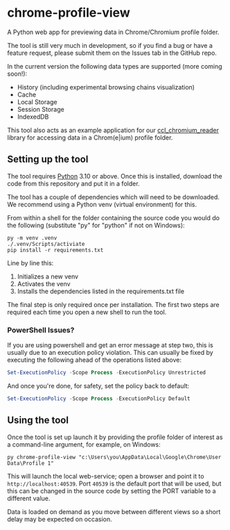 # chrome-profile-view

A Python web app for previewing data in Chrome/Chromium profile folder.

The tool is still very much in development, so if you find a bug or have a 
feature request, please submit them on the Issues tab in the GitHub repo. 

In the current version the following data types are supported (more coming 
soon!):

* History (including experimental browsing chains visualization)
* Cache
* Local Storage
* Session Storage
* IndexedDB

This tool also acts as an example application for our 
[ccl_chromium_reader](https://github.com/cclgroupltd/ccl_chromium_reader)
library for accessing data in a Chrom(e|ium) profile folder.

## Setting up the tool
The tool requires [Python](https://python.org) 3.10 or above. Once this is 
installed, download the code from this repository and put it in a folder.

The tool has a couple of dependencies which will need to be downloaded. We
recommend using a Python venv (virtual environment) for this.

From within a shell for the folder containing the source code you would do 
the following (substitute "py" for "python" if not on Windows):

```commandline
py -m venv .venv
./.venv/Scripts/activiate
pip install -r requirements.txt
```

Line by line this:
1. Initializes a new venv
2. Activates the venv
3. Installs the dependencies listed in the requirements.txt file

The final step is only required once per installation. The first two
steps are required each time you open a new shell to run the tool.

### PowerShell Issues?

If you are using powershell and get an error message at step two, this is 
usually due to an execution policy violation. This can usually be fixed by
executing the following ahead of the operations listed above:

```powershell
Set-ExecutionPolicy -Scope Process -ExecutionPolicy Unrestricted
```

And once you're done, for safety, set the policy back to default:

```powershell
Set-ExecutionPolicy -Scope Process -ExecutionPolicy Default
```

## Using the tool

Once the tool is set up launch it by providing the profile folder of interest
as a command-line argument, for example, on Windows:

```commandline
py chrome-profile-view "c:\Users\you\AppData\Local\Google\Chrome\User Data\Profile 1"
```

This will launch the local web-service; open a browser and point it to 
`http://localhost:40539`. Port `40539` is the default port that will be used, 
but this can be changed in the source code by setting the PORT variable to a 
different value.

Data is loaded on demand as you move between different views so a short delay
may be expected on occasion.